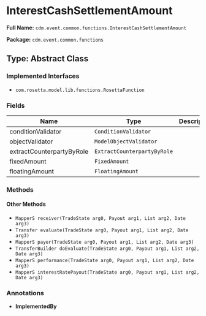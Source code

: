 # InterestCashSettlementAmount

**Full Name:** `cdm.event.common.functions.InterestCashSettlementAmount`

**Package:** `cdm.event.common.functions`

## Type: Abstract Class

### Implemented Interfaces

- `com.rosetta.model.lib.functions.RosettaFunction`

### Fields

| Name | Type | Description |
|------|------|-------------|
| conditionValidator | `ConditionValidator` |  |
| objectValidator | `ModelObjectValidator` |  |
| extractCounterpartyByRole | `ExtractCounterpartyByRole` |  |
| fixedAmount | `FixedAmount` |  |
| floatingAmount | `FloatingAmount` |  |

### Methods

#### Other Methods

- `MapperS receiver(TradeState arg0, Payout arg1, List arg2, Date arg3)`
- `Transfer evaluate(TradeState arg0, Payout arg1, List arg2, Date arg3)`
- `MapperS payer(TradeState arg0, Payout arg1, List arg2, Date arg3)`
- `TransferBuilder doEvaluate(TradeState arg0, Payout arg1, List arg2, Date arg3)`
- `MapperS performance(TradeState arg0, Payout arg1, List arg2, Date arg3)`
- `MapperS interestRatePayout(TradeState arg0, Payout arg1, List arg2, Date arg3)`

### Annotations

- **ImplementedBy**

